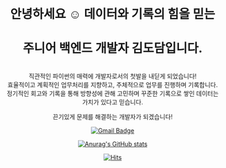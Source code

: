 <div align=center>

# 안녕하세요 ☺️ 데이터와 기록의 힘을 믿는
# 주니어 백엔드 개발자 김도담입니다. 

<br>
직관적인 파이썬의 매력에 개발자로서의 첫발을 내딛게 되었습니다!
<br>
효율적이고 계획적인 업무처리를 지향하고, 주체적으로 업무를 진행하며 기록합니다.
<br>
정기적인 회고와 기록을 통해 방향성에 관해 고민하며 꾸준한 기록으로 쌓인 데이터는 가치가 있다고 믿습니다.

  
끈기있게 문제를 해결하는 개발자가 되겠습니다!
  
  
 [![Gmail Badge](https://img.shields.io/badge/Gmail-d14836?style=flat-square&logo=Gmail&logoColor=white&link=mailto:dev.dodam@gmail.com)](mailto:dev.dodam@gmail.com)
	





  

[![Anurag's GitHub stats](https://github-readme-stats.vercel.app/api?username=damdream&theme=vue&show_icons=true)
](https://github.com/anuraghazra/github-readme-stats)


[![Hits](https://hits.seeyoufarm.com/api/count/incr/badge.svg?url=https%3A%2F%2Fgithub.com%2Fdamdream&count_bg=%23F1D7E5&title_bg=%23686363&icon=&icon_color=%23E7E7E7&title=hits&edge_flat=false)](https://hits.seeyoufarm.com)

</div>
<!--
**damdream/damdream** is a ✨ _special_ ✨ repository because its `README.md` (this file) appears on your GitHub profile.

Here are some ideas to get you started:


sdfsdfsfs
- 🔭 I’m currently working on ...
- 🌱 I’m currently learning ...
- 👯 I’m looking to collaborate on ...
- 🤔 I’m looking for help with ...
- 💬 Ask me about ...
- 📫 How to reach me: ...
- 😄 Pronouns: ...
- ⚡ Fun fact: ...
-->
